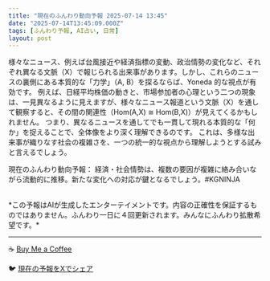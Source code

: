 ```yaml
---
title: "現在のふんわり動向予報 2025-07-14 13:45"
date: "2025-07-14T13:45:09.000Z"
tags: [ふんわり予報, AI占い, 日常]
layout: post
---
```


様々なニュース、例えば台風接近や経済指標の変動、政治情勢の変化など、それぞれ異なる文脈（X）で報じられる出来事があります。しかし、これらのニュースの裏側にある本質的な「力学」（A, B）を探るならば、Yoneda 的な視点が有効です。  例えば、日経平均株価の動きと、市場参加者の心理という二つの現象は、一見異なるように見えますが、様々なニュース報道という文脈（X）を通して観察すると、その間の関連性（Hom(A,X) ≅ Hom(B,X)）が見えてくるかもしれません。  つまり、異なるニュースを通してでも一貫して現れる本質的な「何か」を捉えることで、全体像をより深く理解できるのです。  これは、多様な出来事が織りなす社会の複雑さを、一つの統一的な視点から理解しようとする試みと言えるでしょう。


現在のふんわり動向予報：
経済・社会情勢は、複数の要因が複雑に絡み合いながら流動的に推移。新たな変化への対応が鍵となるでしょう。#KGNINJA

<br>
*この予報はAIが生成したエンターテイメントです。内容の正確性を保証するものではありません。ふんわり一日に４回更新されます。みんなにふんわり拡散希望です。*

---
☕️ [Buy Me a Coffee](https://www.buymeacoffee.com/kgninja)

🐦 [現在の予報をXでシェア](https://twitter.com/intent/tweet?text=%E7%8F%BE%E5%9C%A8%E3%81%AE%E3%81%B5%E3%82%93%E3%82%8F%E3%82%8A%E4%BA%88%E5%A0%B1%3A%20%E3%80%8C%E6%A7%98%E3%80%85%E3%81%AA%E3%83%8B%E3%83%A5%E3%83%BC%E3%82%B9%E3%80%81%E4%BE%8B%E3%81%88%E3%81%B0%E5%8F%B0%E9%A2%A8%E6%8E%A5%E8%BF%91%E3%82%84%E7%B5%8C%E6%B8%88%E6%8C%87%E6%A8%99%E3%81%AE%E5%A4%89%E5%8B%95%E3%80%81%E6%94%BF%E6%B2%BB%E6%83%85%E5%8B%A2%E3%81%AE%E5%A4%89%E5%8C%96%E3%81%AA%E3%81%A9%E3%80%81%E3%81%9D%E3%82%8C%E3%81%9E%E3%82%8C%E7%95%B0%E3%81%AA%E3%82%8B%E6%96%87%E8%84%88%EF%BC%88X%EF%BC%89%E3%81%A7%E5%A0%B1%E3%81%98%E3%82%89%E3%82%8C%E3%82%8B%E5%87%BA%E6%9D%A5%E4%BA%8B%E3%81%8C%E3%81%82%E3%82%8A%E3%81%BE%E3%81%99%E3%80%82%E3%80%8D%23KGNINJA%20%E7%B6%9A%E3%81%8D%E3%81%AF%E3%83%96%E3%83%AD%E3%82%B0%E3%81%A7%EF%BC%81%F0%9F%91%87&url=https%3A%2F%2Fkg-ninja.github.io%2FFunwariyoso%2F)
